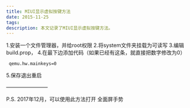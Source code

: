 ```yaml
---
title: MIUI显示虚拟按键方法
date: 2015-11-25
tags: 
description: 本文记录了MIUI显示虚拟按键方法。
---
```




1.安装一个文件管理器，并给root权限 
2.将system文件夹挂载为可读写
3.编辑build.prop， 
4.在最下边添加代码（如果已经有这条，就直接把数字修改为0） 

```
 qemu.hw.mainkeys=0
```
5.保存退出重启 

————————

P.S.
2017年12月，可以使用此方法打开 全面屏手势